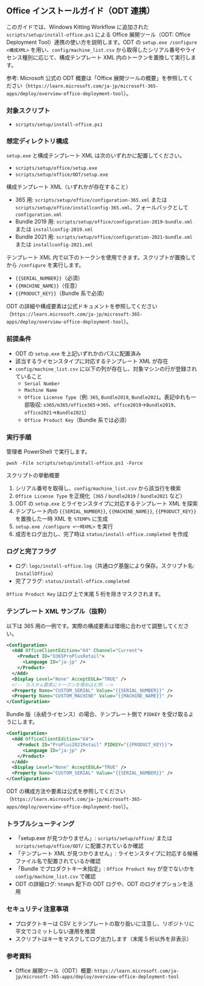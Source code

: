 ## Office インストールガイド（ODT 連携）

このガイドでは、Windows Kitting Workflow に追加された `scripts/setup/install-office.ps1` による Office 展開ツール（ODT: Office Deployment Tool）連携の使い方を説明します。ODT の `setup.exe /configure <構成XML>` を用い、`config/machine_list.csv` から取得したシリアル番号やライセンス種別に応じて、構成テンプレート XML 内のトークンを置換して実行します。

参考: Microsoft 公式の ODT 概要は「Office 展開ツールの概要」を参照してください（`https://learn.microsoft.com/ja-jp/microsoft-365-apps/deploy/overview-office-deployment-tool`）。

### 対象スクリプト
- `scripts/setup/install-office.ps1`

### 想定ディレクトリ構成
`setup.exe` と構成テンプレート XML は次のいずれかに配置してください。
- `scripts/setup/office/setup.exe`
- `scripts/setup/office/ODT/setup.exe`

構成テンプレート XML（いずれかが存在すること）
- 365 用: `scripts/setup/office/configuration-365.xml` または `scripts/setup/office/installconfig-365.xml`、フォールバックとして `configuration.xml`
- Bundle 2019 用: `scripts/setup/office/configuration-2019-bundle.xml` または `installconfig-2019.xml`
- Bundle 2021 用: `scripts/setup/office/configuration-2021-bundle.xml` または `installconfig-2021.xml`

テンプレート XML 内で以下のトークンを使用できます。スクリプトが置換してから `/configure` を実行します。
- `{{SERIAL_NUMBER}}`（必須）
- `{{MACHINE_NAME}}`（任意）
- `{{PRODUCT_KEY}}`（Bundle 系で必須）

ODT の詳細や構成要素は公式ドキュメントを参照してください（`https://learn.microsoft.com/ja-jp/microsoft-365-apps/deploy/overview-office-deployment-tool`）。

### 前提条件
- ODT の `setup.exe` を上記いずれかのパスに配置済み
- 該当するライセンスタイプに対応するテンプレート XML が存在
- `config/machine_list.csv` に以下の列が存在し、対象マシンの行が登録されていること
  - `Serial Number`
  - `Machine Name`
  - `Office License Type`（例: `365`, `Bundle2019`, `Bundle2021`。表記ゆれも一部吸収: `o365/m365/office365`→`365`、`office2019`→`Bundle2019`、`office2021`→`Bundle2021`）
  - `Office Product Key`（Bundle 系では必須）

### 実行手順
管理者 PowerShell で実行します。

```
pwsh -File scripts/setup/install-office.ps1 -Force
```

スクリプトの挙動概要
1. シリアル番号を取得し、`config/machine_list.csv` から該当行を検索
2. `Office License Type` を正規化（`365` / `bundle2019` / `bundle2021` など）
3. ODT の `setup.exe` とライセンスタイプに対応するテンプレート XML を探索
4. テンプレート内の `{{SERIAL_NUMBER}}`, `{{MACHINE_NAME}}`, `{{PRODUCT_KEY}}` を置換した一時 XML を `%TEMP%` に生成
5. `setup.exe /configure <一時XML>` を実行
6. 成否をログ出力し、完了時は `status/install-office.completed` を作成

### ログと完了フラグ
- ログ: `logs/install-office.log`（共通ログ基盤により保存。スクリプト名: `InstallOffice`）
- 完了フラグ: `status/install-office.completed`

`Office Product Key` はログ上で末尾 5 桁を除きマスクされます。

### テンプレート XML サンプル（抜粋）
以下は 365 用の一例です。実際の構成要素は環境に合わせて調整してください。

```xml
<Configuration>
  <Add OfficeClientEdition="64" Channel="Current">
    <Product ID="O365ProPlusRetail">
      <Language ID="ja-jp" />
    </Product>
  </Add>
  <Display Level="None" AcceptEULA="TRUE" />
  <!-- カスタム要素にトークンを埋め込む例 -->
  <Property Name="CUSTOM_SERIAL" Value="{{SERIAL_NUMBER}}" />
  <Property Name="CUSTOM_MACHINE" Value="{{MACHINE_NAME}}" />
</Configuration>
```

Bundle 版（永続ライセンス）の場合、テンプレート側で `PIDKEY` を受け取るようにします。

```xml
<Configuration>
  <Add OfficeClientEdition="64">
    <Product ID="ProPlus2021Retail" PIDKEY="{{PRODUCT_KEY}}">
      <Language ID="ja-jp" />
    </Product>
  </Add>
  <Display Level="None" AcceptEULA="TRUE" />
  <Property Name="CUSTOM_SERIAL" Value="{{SERIAL_NUMBER}}" />
</Configuration>
```

ODT の構成方法や要素は公式を参照してください（`https://learn.microsoft.com/ja-jp/microsoft-365-apps/deploy/overview-office-deployment-tool`）。

### トラブルシューティング
- 「setup.exe が見つかりません」: `scripts/setup/office/` または `scripts/setup/office/ODT/` に配置されているか確認
- 「テンプレート XML が見つかりません」: ライセンスタイプに対応する候補ファイル名で配置されているか確認
- 「Bundle でプロダクトキー未指定」: `Office Product Key` が空でないかを `config/machine_list.csv` で確認
- ODT の詳細ログ: `%temp%` 配下の ODT ログや、ODT のログオプションを活用

### セキュリティ注意事項
- プロダクトキーは CSV とテンプレートの取り扱いに注意し、リポジトリに平文でコミットしない運用を推奨
- スクリプトはキーをマスクしてログ出力します（末尾 5 桁以外を非表示）

### 参考資料
- Office 展開ツール（ODT）概要: `https://learn.microsoft.com/ja-jp/microsoft-365-apps/deploy/overview-office-deployment-tool`
